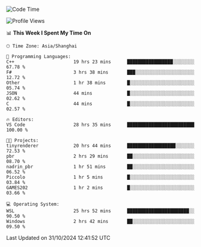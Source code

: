 <!--START_SECTION:waka-->
![Code Time](http://img.shields.io/badge/Code%20Time-2%2C100%20hrs%2034%20mins-blue)

![Profile Views](http://img.shields.io/badge/Profile%20Views-0-blue)

📊 **This Week I Spent My Time On** 

```text
🕑︎ Time Zone: Asia/Shanghai

💬 Programming Languages: 
C++                      19 hrs 23 mins      █████████████████░░░░░░░░   67.78 % 
F#                       3 hrs 38 mins       ███░░░░░░░░░░░░░░░░░░░░░░   12.72 % 
Other                    1 hr 38 mins        █░░░░░░░░░░░░░░░░░░░░░░░░   05.74 % 
JSON                     44 mins             █░░░░░░░░░░░░░░░░░░░░░░░░   02.62 % 
C                        44 mins             █░░░░░░░░░░░░░░░░░░░░░░░░   02.57 % 

🔥 Editors: 
VS Code                  28 hrs 35 mins      █████████████████████████   100.00 % 

🐱‍💻 Projects: 
tinyrenderer             20 hrs 44 mins      ██████████████████░░░░░░░   72.53 % 
pbr                      2 hrs 29 mins       ██░░░░░░░░░░░░░░░░░░░░░░░   08.70 % 
nadrin_pbr               1 hr 51 mins        ██░░░░░░░░░░░░░░░░░░░░░░░   06.52 % 
Piccolo                  1 hr 5 mins         █░░░░░░░░░░░░░░░░░░░░░░░░   03.84 % 
GAMES202                 1 hr 2 mins         █░░░░░░░░░░░░░░░░░░░░░░░░   03.66 % 

💻 Operating System: 
WSL                      25 hrs 52 mins      ███████████████████████░░   90.50 % 
Windows                  2 hrs 42 mins       ██░░░░░░░░░░░░░░░░░░░░░░░   09.50 % 
```


 Last Updated on 31/10/2024 12:41:52 UTC
<!--END_SECTION:waka-->